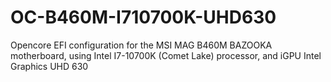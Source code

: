 # OC-B460M-I710700K-UHD630
Opencore EFI configuration for the MSI MAG B460M BAZOOKA motherboard, using Intel I7-10700K (Comet Lake) processor, and iGPU Intel Graphics UHD 630
